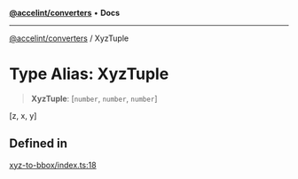 [**@accelint/converters**](../README.md) • **Docs**

***

[@accelint/converters](../README.md) / XyzTuple

# Type Alias: XyzTuple

> **XyzTuple**: [`number`, `number`, `number`]

[z, x, y]

## Defined in

[xyz-to-bbox/index.ts:18](https://github.com/gohypergiant/standard-toolkit/blob/258694cea8ed8bbd956b3cf5da47c2c9debcf127/packages/converters/src/xyz-to-bbox/index.ts#L18)
